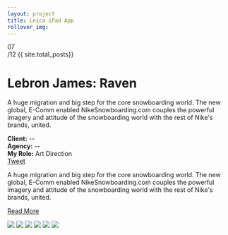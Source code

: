 ```yaml
---
layout: project
title: Leica iPad App
rollover_img: 
---
```


<div class="project-page">

<div class="project-details clearfix">

  <div class="project-index-wrapper">
    <div class="project-index">
      07
    </div>
    <div class="project-total-count">
      /12 {{ site.total_posts}}
    </div>
  </div>

  <h1>Lebron James: Raven</h1>
  <p>A huge migration and big step for the core snowboarding world. The new global, E-Comm enabled NikeSnowboarding.com couples the powerful imagery and attitude of the snowboarding world with the rest of Nike's brands, united.</p>
  <div class="project-meta">
    <b>Client:</b> --<br/>
    <b>Agency:</b> --<br/>
    <b>My Role:</b> Art Direction<br/>
  </div>
  <div class="social-btns">
    <a href="https://twitter.com/share" class="twitter-share-button" data-via="Augusto_Paiva">Tweet</a>
<script>!function(d,s,id){var js,fjs=d.getElementsByTagName(s)[0];if(!d.getElementById(id)){js=d.createElement(s);js.id=id;js.src="//platform.twitter.com/widgets.js";fjs.parentNode.insertBefore(js,fjs);}}(document,"script","twitter-wjs");</script>
    <br/>
    <div class="fb-like" data-send="false" data-layout="button_count" data-width="450" data-show-faces="true"></div>
  </div>

  <p class="more">A huge migration and big step for the core snowboarding world. The new global, E-Comm enabled NikeSnowboarding.com couples the powerful imagery and attitude of the snowboarding world with the rest of Nike's brands, united.</p>

  <a class="read-more" href="#">Read More</a>
</div>

<img class="project-img" src="http://3.bp.blogspot.com/_NQzhCQOB-xk/SvTXqhOq8sI/AAAAAAAAAtI/ZAJbEPK9fVU/s1600/HeidiKlum@RankinsHeidilicious%5E49327---justfreepics-dot-org.jpg" />
<img class="project-img" src="http://fashnberry.com/wp-content/uploads/2012/12/joan-vogue-japan-5.jpg" />
<img class="project-img" src="http://i.pinger.pl/pgr438/5eb933820028c73e4aed8bb4/heidi-klum-nude-chocolate-heidilicious-rankin-04.jpg" />
<img class="project-img" src="http://karlismyunkle.files.wordpress.com/2011/08/tom-hardy-karlismyunkle.jpeg" />
<img class="project-img" src="http://multiplefashiondisorder.files.wordpress.com/2010/11/rosie-huntington-whiteley-by-rankin-ten-times-rosie-13.jpg" />
<img class="project-img" src="http://rankin.co.uk/media/5289-291-009_f5_CROP1.jpg" />

</div>